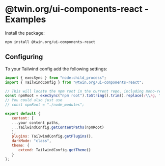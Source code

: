 # @twin.org/ui-components-react - Examples

Install the package:

```shell
npm install @twin.org/ui-components-react
```

## Configuring

To your Tailwind config add the following settings:

```js
import { execSync } from "node:child_process";
import { TailwindConfig } from "@twin.org/ui-components-react";

// This will locate the npm root in the current repo, including mono-repos
const npmRoot = execSync("npm root").toString().trim().replace(/\\/g, "/");
// You could also just use
// const npmRoot = "./node_modules";

export default {
   content: [
   ...your content paths,
   ...TailwindConfig.getContentPaths(npmRoot)
   ],
   plugins: TailwindConfig.getPlugins(),
   darkMode: "class",
   theme: {
      extend: TailwindConfig.getTheme()
   }
};
```
